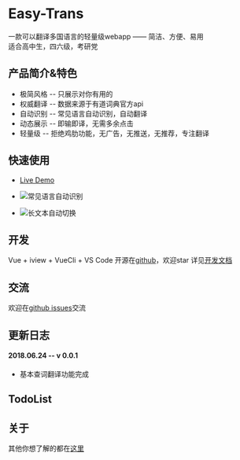 # Easy-Trans
一款可以翻译多国语言的轻量级webapp —— 简洁、方便、易用    
适合高中生，四六级，考研党  


## 产品简介&特色  
* 极简风格 -- 只展示对你有用的  
* 权威翻译 -- 数据来源于有道词典官方api  
* 自动识别 -- 常见语言自动识别，自动翻译  
* 动态展示 -- 即输即译，无需多余点击
* 轻量级 -- 拒绝鸡肋功能，无广告，无推送，无推荐，专注翻译  
    
## 快速使用  
* [Live Demo](https://niuyi1017.github.io/Easy-Trans)    
   
* ![常见语言自动识别](http://blog.qiniudn.com/18-7-23/14360300.jpg) 
* ![长文本自动切换](http://blog.qiniudn.com/18-7-23/87260765.jpg)
## 开发  
Vue + iview + VueCli + VS Code
开源在[github](https://github.com/niuyi1017/Easy-Trans)，欢迎star
详见[开发文档]()  
## 交流   
欢迎在[github issues](https://github.com/niuyi1017/Easy-Trans/issues)交流   

## 更新日志 
#### 2018.06.24 -- v 0.0.1
* 基本查词翻译功能完成

## TodoList

## 关于
其他你想了解的都在[这里]()